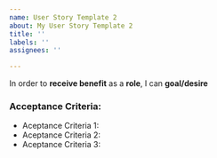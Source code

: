 ```yaml
---
name: User Story Template 2
about: My User Story Template 2
title: ''
labels: ''
assignees: ''

---
```


In order to **receive benefit** as a  **role**, I can **goal/desire** 

### Acceptance Criteria: 
* Aceptance Criteria 1:
* Aceptance Criteria 2:
* Aceptance Criteria 3:
